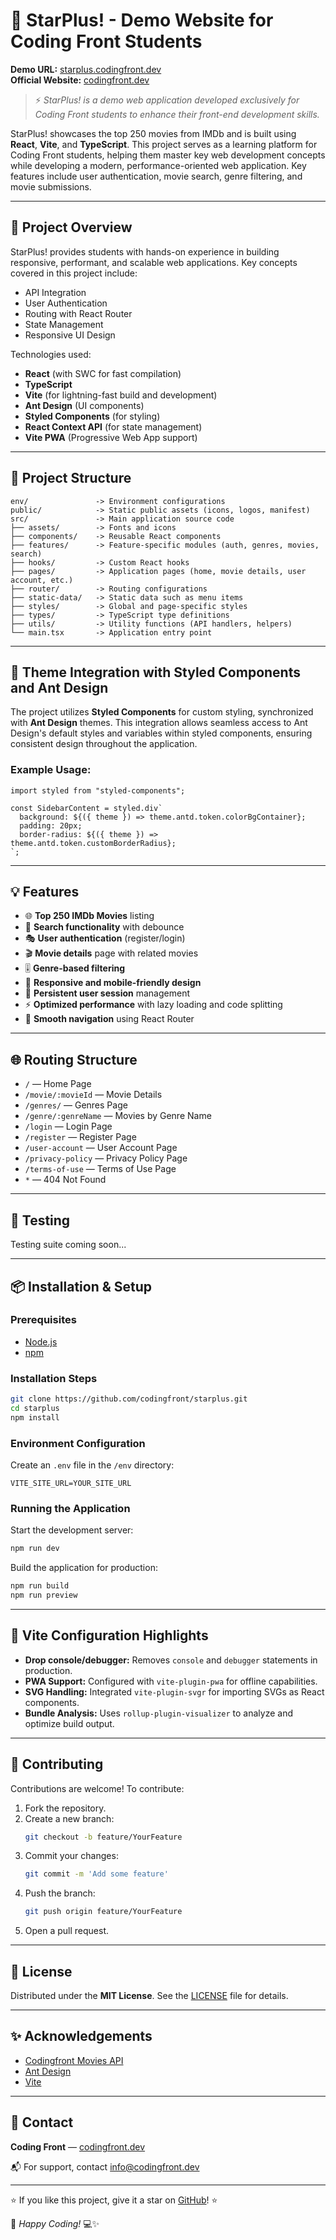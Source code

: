 # 🌟 StarPlus! - Demo Website for Coding Front Students

**Demo URL:** [starplus.codingfront.dev](https://starplus.codingfront.dev)  
**Official Website:** [codingfront.dev](https://codingfront.dev)

> ⚡ _StarPlus! is a demo web application developed exclusively for Coding Front students to enhance their front-end development skills._

StarPlus! showcases the top 250 movies from IMDb and is built using **React**, **Vite**, and **TypeScript**. This project serves as a learning platform for Coding Front students, helping them master key web development concepts while developing a modern, performance-oriented web application. Key features include user authentication, movie search, genre filtering, and movie submissions.

---

## 🚀 Project Overview

StarPlus! provides students with hands-on experience in building responsive, performant, and scalable web applications. Key concepts covered in this project include:

- API Integration
- User Authentication
- Routing with React Router
- State Management
- Responsive UI Design

Technologies used:

- **React** (with SWC for fast compilation)
- **TypeScript**
- **Vite** (for lightning-fast build and development)
- **Ant Design** (UI components)
- **Styled Components** (for styling)
- **React Context API** (for state management)
- **Vite PWA** (Progressive Web App support)

---

## 📁 Project Structure

```
env/               -> Environment configurations
public/            -> Static public assets (icons, logos, manifest)
src/               -> Main application source code
├── assets/        -> Fonts and icons
├── components/    -> Reusable React components
├── features/      -> Feature-specific modules (auth, genres, movies, search)
├── hooks/         -> Custom React hooks
├── pages/         -> Application pages (home, movie details, user account, etc.)
├── router/        -> Routing configurations
├── static-data/   -> Static data such as menu items
├── styles/        -> Global and page-specific styles
├── types/         -> TypeScript type definitions
├── utils/         -> Utility functions (API handlers, helpers)
└── main.tsx       -> Application entry point
```

---

## 🎨 Theme Integration with Styled Components and Ant Design

The project utilizes **Styled Components** for custom styling, synchronized with **Ant Design** themes. This integration allows seamless access to Ant Design's default styles and variables within styled components, ensuring consistent design throughout the application.

### Example Usage:

```tsx
import styled from "styled-components";

const SidebarContent = styled.div`
  background: ${({ theme }) => theme.antd.token.colorBgContainer};
  padding: 20px;
  border-radius: ${({ theme }) => theme.antd.token.customBorderRadius};
`;
```

---

## 💡 Features

- 🌐 **Top 250 IMDb Movies** listing
- 🔎 **Search functionality** with debounce
- 🎭 **User authentication** (register/login)
- 🎬 **Movie details** page with related movies
- 🎚️ **Genre-based filtering**
- 🚀 **Responsive and mobile-friendly design**
- 💾 **Persistent user session** management
- ⚡ **Optimized performance** with lazy loading and code splitting
- 🏃 **Smooth navigation** using React Router

---

## 🌐 Routing Structure

- `/` — Home Page
- `/movie/:movieId` — Movie Details
- `/genres/` — Genres Page
- `/genre/:genreName` — Movies by Genre Name
- `/login` — Login Page
- `/register` — Register Page
- `/user-account` — User Account Page
- `/privacy-policy` — Privacy Policy Page
- `/terms-of-use` — Terms of Use Page
- `*` — 404 Not Found

---

## 🧪 Testing

Testing suite coming soon...

---

## 📦 Installation & Setup

### Prerequisites

- [Node.js](https://nodejs.org/)
- [npm](https://www.npmjs.com/)

### Installation Steps

```bash
git clone https://github.com/codingfront/starplus.git
cd starplus
npm install
```

### Environment Configuration

Create an `.env` file in the `/env` directory:

```
VITE_SITE_URL=YOUR_SITE_URL
```

### Running the Application

Start the development server:

```bash
npm run dev
```

Build the application for production:

```bash
npm run build
npm run preview
```

---

## 🔧 Vite Configuration Highlights

- **Drop console/debugger:** Removes `console` and `debugger` statements in production.
- **PWA Support:** Configured with `vite-plugin-pwa` for offline capabilities.
- **SVG Handling:** Integrated `vite-plugin-svgr` for importing SVGs as React components.
- **Bundle Analysis:** Uses `rollup-plugin-visualizer` to analyze and optimize build output.

---

## 🙌 Contributing

Contributions are welcome! To contribute:

1. Fork the repository.
2. Create a new branch:
   ```bash
   git checkout -b feature/YourFeature
   ```
3. Commit your changes:
   ```bash
   git commit -m 'Add some feature'
   ```
4. Push the branch:
   ```bash
   git push origin feature/YourFeature
   ```
5. Open a pull request.

---

## 📄 License

Distributed under the **MIT License**. See the [LICENSE](LICENSE) file for details.

---

## ✨ Acknowledgements

- [Codingfront Movies API](https://moviesapi.codingfront.dev/)
- [Ant Design](https://ant.design/)
- [Vite](https://vitejs.dev/)

---

## 💬 Contact

**Coding Front** — [codingfront.dev](https://codingfront.dev)

📬 For support, contact [info@codingfront.dev](mailto:info@codingfront.dev)

---

⭐️ If you like this project, give it a star on [GitHub](https://github.com/codingfront/starplus)! ⭐️

🎉 _Happy Coding!_ 💻✨
